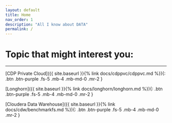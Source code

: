 ```yaml
---
layout: default
title: Home
nav_order: 1
description: "All I know about DATA"
permalink: /
---
```


# Topic that might interest you:

---

[CDP Private Cloud]({{ site.baseurl }}{% link docs/cdppvc/cdppvc.md %}){: .btn .btn-purple .fs-5 .mb-4 .mb-md-0 .mr-2 }

[Longhorn]({{ site.baseurl }}{% link docs/longhorn/longhorn.md %}){: .btn .btn-purple .fs-5 .mb-4 .mb-md-0 .mr-2 }

[Cloudera Data Warehouse]({{ site.baseurl }}{% link docs/cdw/benchmarkfs.md %}){: .btn .btn-purple .fs-5 .mb-4 .mb-md-0 .mr-2 }



